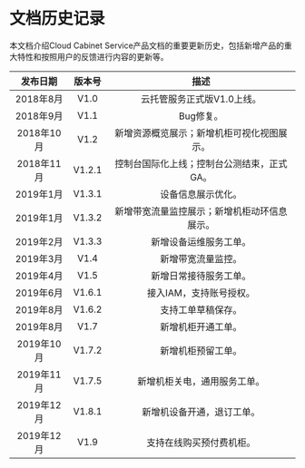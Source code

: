 # 文档历史记录

本文档介绍Cloud Cabinet Service产品文档的重要更新历史，包括新增产品的重大特性和按照用户的反馈进行内容的更新等。<br />

|**发布日期**|**版本号**|**描述**|
|:--:|:--:|:--:|
|2018年8月|V1.0|云托管服务正式版V1.0上线。|
|2018年9月|V1.1|Bug修复。|
|2018年10月|V1.2|新增资源概览展示；新增机柜可视化视图展示。|
|2018年11月|V1.2.1|控制台国际化上线；控制台公测结束，正式GA。|
|2019年1月|V1.3.1|设备信息展示优化。|
|2019年1月|V1.3.2|新增带宽流量监控展示；新增机柜动环信息展示。|
|2019年2月|V1.3.3|新增设备运维服务工单。|
|2019年3月|V1.4|新增带宽流量监控。|
|2019年4月|V1.5|新增日常接待服务工单。|
|2019年6月|V1.6.1|接入IAM，支持账号授权。|
|2019年8月|V1.6.2|支持工单草稿保存。|
|2019年8月|V1.7|新增机柜开通工单。|
|2019年10月|V1.7.2|新增机柜预留工单。|
|2019年11月|V1.7.5|新增机柜关电，通用服务工单。|
|2019年12月|V1.8.1|新增机设备开通，退订工单。|
|2019年12月|V1.9|支持在线购买预付费机柜。|
